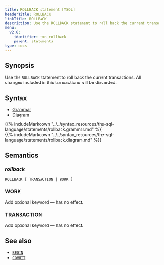 ```yaml
---
title: ROLLBACK statement [YSQL]
headerTitle: ROLLBACK
linkTitle: ROLLBACK
description: Use the ROLLBACK statement to roll back the current transactions.
menu:
  v2.8:
    identifier: txn_rollback
    parent: statements
type: docs
---
```


## Synopsis

Use the `ROLLBACK` statement to roll back the current transactions. All changes included in this transactions will be discarded.

## Syntax

<ul class="nav nav-tabs nav-tabs-yb">
  <li >
    <a href="#grammar" class="nav-link active" id="grammar-tab" data-toggle="tab" role="tab" aria-controls="grammar" aria-selected="true">
      <i class="fas fa-file-alt" aria-hidden="true"></i>
      Grammar
    </a>
  </li>
  <li>
    <a href="#diagram" class="nav-link" id="diagram-tab" data-toggle="tab" role="tab" aria-controls="diagram" aria-selected="false">
      <i class="fas fa-project-diagram" aria-hidden="true"></i>
      Diagram
    </a>
  </li>
</ul>

<div class="tab-content">
  <div id="grammar" class="tab-pane fade show active" role="tabpanel" aria-labelledby="grammar-tab">
  {{% includeMarkdown "../../syntax_resources/the-sql-language/statements/rollback.grammar.md" %}}
  </div>
  <div id="diagram" class="tab-pane fade" role="tabpanel" aria-labelledby="diagram-tab">
  {{% includeMarkdown "../../syntax_resources/the-sql-language/statements/rollback.diagram.md" %}}
  </div>
</div>

## Semantics

### *rollback*

```
ROLLBACK [ TRANSACTION | WORK ]
```

### WORK

Add optional keyword — has no effect.

### TRANSACTION

Add optional keyword — has no effect.

## See also

- [`BEGIN`](../txn_begin)
- [`COMMIT`](../txn_commit)
